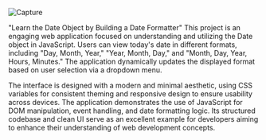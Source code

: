 ![Capture](https://github.com/user-attachments/assets/f7d0d3e8-ed2f-4ff4-b76e-40c69c71be52)


"Learn the Date Object by Building a Date Formatter"
This project is an engaging web application focused on understanding and utilizing the Date object in JavaScript. Users can view today's date in different formats, including "Day, Month, Year," "Year, Month, Day," and "Month, Day, Year, Hours, Minutes." The application dynamically updates the displayed format based on user selection via a dropdown menu.

The interface is designed with a modern and minimal aesthetic, using CSS variables for consistent theming and responsive design to ensure usability across devices. The application demonstrates the use of JavaScript for DOM manipulation, event handling, and date formatting logic. Its structured codebase and clean UI serve as an excellent example for developers aiming to enhance their understanding of web development concepts.
